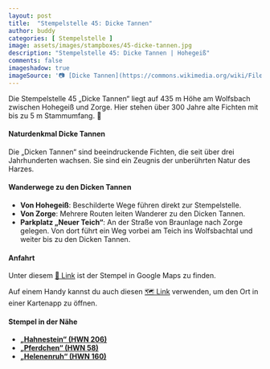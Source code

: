 ```yaml
---
layout: post
title:  "Stempelstelle 45: Dicke Tannen"
author: buddy
categories: [ Stempelstelle ]
image: assets/images/stampboxes/45-dicke-tannen.jpg
description: "Stempelstelle 45: Dicke Tannen | Hohegeiß"
comments: false
imageshadow: true
imageSource: '📷 [Dicke Tannen](https://commons.wikimedia.org/wiki/File:Dicke_Tannen.JPG) von <a href="//commons.wikimedia.org/wiki/User:B.Thomas95" title="User:B.Thomas95">Thomas Binder</a> unter Lizenz [CC BY-SA 4.0](https://creativecommons.org/licenses/by-sa/4.0)'
---
```


Die Stempelstelle 45 „Dicke Tannen“ liegt auf 435 m Höhe am Wolfsbach zwischen Hohegeiß und Zorge. Hier stehen über 300 Jahre alte Fichten mit bis zu 5 m Stammumfang. 🌲

#### Naturdenkmal Dicke Tannen

Die „Dicken Tannen“ sind beeindruckende Fichten, die seit über drei Jahrhunderten wachsen. Sie sind ein Zeugnis der unberührten Natur des Harzes.

#### Wanderwege zu den Dicken Tannen

- **Von Hohegeiß**: Beschilderte Wege führen direkt zur Stempelstelle.
- **Von Zorge**: Mehrere Routen leiten Wanderer zu den Dicken Tannen.
- **Parkplatz „Neuer Teich“**: An der Straße von Braunlage nach Zorge gelegen. Von dort führt ein Weg vorbei am Teich ins Wolfsbachtal und weiter bis zu den Dicken Tannen.

#### Anfahrt

Unter diesem [📍 Link](https://www.google.com/maps/dir/?api=1&origin=&destination=51.65725%2C%2010.64807) ist der Stempel in Google Maps zu finden.

<div class="android-only">
  Auf einem Handy kannst du auch diesen 
  <a href="geo:51.65725,10.64807">🗺️ Link</a> 
  verwenden, um den Ort in einer Kartenapp zu öffnen.
  <p></p>
</div>

#### Stempel in der Nähe

- [**„Hahnestein“ (HWN 206)**](/stempelstelle-206-hahnestein)
- [**„Pferdchen“ (HWN 58)**](/stempelstelle-58-pferdchen)
- [**„Helenenruh“ (HWN 160)**](/stempelstelle-160-helenenruh)
